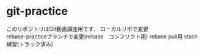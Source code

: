 # git-practice
このリポジトリはGit動画講座用です．
ローカルリポで変更  
rebase-practiceブランチで変更(rebase　コンフリクト用)
rebase pull用
stash練習(トラック済み)
